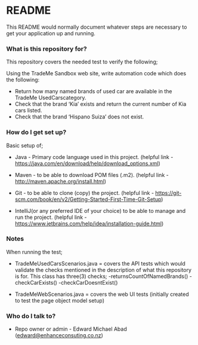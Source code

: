 # README #

This README would normally document whatever steps are necessary to get your application up and running.

### What is this repository for? ###

This repository covers the needed test to verify the following;

Using the TradeMe Sandbox web site, write automation code which does the following:

* Return how many named brands of used car are available in the TradeMe UsedCarscategory.
* Check that the brand ‘Kia’ exists and return the current number of Kia cars listed.
* Check that the brand ‘Hispano Suiza’ does not exist.

### How do I get set up? ###

Basic setup of;

* Java - Primary code language used in this project.
(helpful link - https://java.com/en/download/help/download_options.xml)

* Maven - to be able to download POM files (.m2).
(helpful link - http://maven.apache.org/install.html)

* Git - to be able to clone (copy) the project.
(helpful link - https://git-scm.com/book/en/v2/Getting-Started-First-Time-Git-Setup)

* IntelliJ(or any preferred IDE of your choice) to be able to manage and run the project.
(helpful link - https://www.jetbrains.com/help/idea/installation-guide.html)

### Notes ###

When running the test;

* TradeMeUsedCarsScenarios.java = covers the API tests which would validate the checks mentioned in the description of what this repository is for. This class has three(3) checks;
	-returnsCountOfNamedBrands()
	-checkCarExists()
	-checkCarDoesntExist()
	
* TradeMeWebScenarios.java = covers the web UI tests (initially created to test the page object model setup)

### Who do I talk to? ###

* Repo owner or admin - Edward Michael Abad (edward@enhanceconsuting.co.nz)